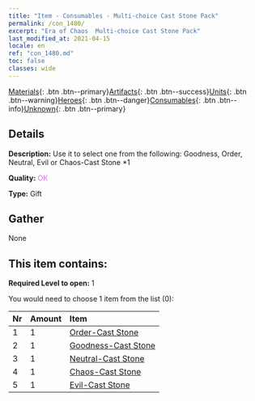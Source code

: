 ```yaml
---
title: "Item - Consumables - Multi-choice Cast Stone Pack"
permalink: /con_1480/
excerpt: "Era of Chaos  Multi-choice Cast Stone Pack"
last_modified_at: 2021-04-15
locale: en
ref: "con_1480.md"
toc: false
classes: wide
---
```

 [Materials](/Items/){: .btn .btn--primary}[Artifacts](/Items/Artifacts/){: .btn .btn--success}[Units](/Items/Units/){: .btn .btn--warning}[Heroes](/Items/Heroes/){: .btn .btn--danger}[Consumables](/Items/Consumables/){: .btn .btn--info}[Unknown](/Items/Unknown/){: .btn .btn--primary}

## Details
 **Description:** Use it to select one from the following: Goodness, Order, Neutral, Evil or Chaos-Cast Stone *1

 **Quality:** <span style="color: #DA70D6">OK</span>

 **Type:** Gift

## Gather

  None

## This item contains:

 **Required Level to open:** 1

 You would need to choose 1 item from the list (0):

  | Nr | Amount |     Item    |
  |:---|:-------|:------------|
  | 1 | 1 | [Order-Cast Stone](/Items/con_1123/) |  | 
  | 2 | 1 | [Goodness-Cast Stone](/Items/con_1124/) |  | 
  | 3 | 1 | [Neutral-Cast Stone](/Items/con_1125/) |  | 
  | 4 | 1 | [Chaos-Cast Stone](/Items/con_1126/) |  | 
  | 5 | 1 | [Evil-Cast Stone](/Items/con_1127/) |  | 
